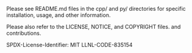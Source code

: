 Please see README.md files in the cpp/ and py/ directories
for specific installation, usage, and other information.

Please also refer to the LICENSE, NOTICE, and COPYRIGHT files. 
and contributions.

SPDX-License-Identifier: MIT
LLNL-CODE-835154
